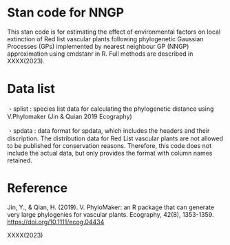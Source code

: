 # Stan code for NNGP

This stan code is for estimating the effect of environmental factors on local extinction of Red list vascular plants following phylogenetic Gaussian Processes (GPs) implemented by nearest neighbour GP (NNGP) approximation using cmdstanr in R.
Full methods are described in XXXX(2023).


# Data list
 ・splist : species list data for calculating the phylogenetic distance using V.Phylomaker (Jin & Quian 2019 Ecography)
 
 ・spdata : data format for spdata, which includes the headers and their discription. The distribution data for Red List vascular plants are not allowed to be published for conservation reasons. Therefore, this code does not include the actual data, but only provides the format with column names retained. 

# Reference
Jin, Y., & Qian, H. (2019). V. PhyloMaker: an R package that can generate very large phylogenies for vascular plants. Ecography, 42(8), 1353-1359. https://doi.org/10.1111/ecog.04434

XXXX(2023)
